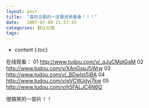 ```yaml
---
layout: post
title:  "喜欢企鹅的一定要进来看看！！！"
date:   2007-07-09 21:57:25
categories: 默认分类
tags:
---
```


* content
{:toc}

在线观看：
  01
  http://www.tudou.com/v/_gJuCMqIGgM
  02
  http://www.tudou.com/v/XAnGspJ5Wrw
  03
  http://www.tudou.com/v/_BDwIst5iBA
  04
  http://www.tudou.com/v/qVCWJdyj7kw
  05
  http://www.tudou.com/v/h5FALJC4N6Q
  
  很搞笑的一部片！！
  
  
  
  
        

